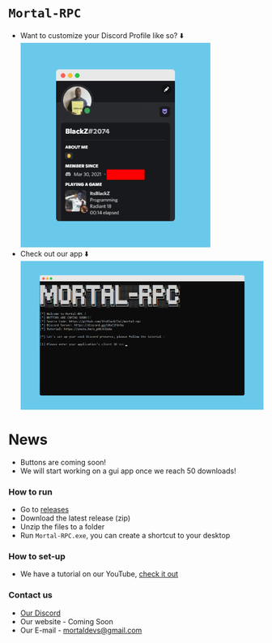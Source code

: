 # `Mortal-RPC`
- Want to customize your Discord Profile like so? ⬇️ <br>
![](https://raw.githubusercontent.com/ItsBlackZlol/mortal-rpc/main/screenshots/2.png)
- Check out our app ⬇️
![](https://raw.githubusercontent.com/ItsBlackZlol/mortal-rpc/main/screenshots/1.png)

# News
- Buttons are coming soon!
- We will start working on a gui app once we reach 50 downloads!
### How to run
- Go to [releases](https://github.com/ItsBlackZlol/mortal-rpc/releases)
- Download the latest release (zip)
- Unzip the files to a folder
- Run `Mortal-RPC.exe`, you can create a shortcut to your desktop

### How to set-up
- We have a tutorial on our YouTube, [check it out](https://youtu.be/v_pX63UlWVw)
### Contact us
- [Our Discord](https://discord.gg/UXxC2F4rVx)
- Our website - Coming Soon
- Our E-mail - mortaldevs@gmail.com
